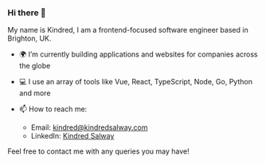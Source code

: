 ### Hi there 👋

My name is Kindred, I am a frontend-focused software engineer based in Brighton, UK.

- 🌍 I’m currently building applications and websites for companies across the globe
- 💻  I use an array of tools like Vue, React, TypeScript, Node, Go, Python and more

- 📫 How to reach me:
  - Email: [kindred@kindredsalway.com](mailto:kindred@kindredsalway.com)
  - LinkedIn: [Kindred Salway](https://www.linkedin.com/in/kindred-salway-8a05b6240/)

Feel free to contact me with any queries you may have!
